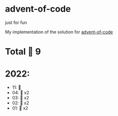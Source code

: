 # advent-of-code
just for fun

My implementation of the solution for 
[advent-of-code](https://adventofcode.com/2022/about)

# Total :star2: 9

# 2022:
- 11: :star2:
- 04: :star2: x2
- 03: :star2: x2
- 02: :star2: x2
- 01: :star2: x2